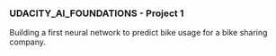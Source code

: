 ### UDACITY_AI_FOUNDATIONS - Project 1

Building a first neural network to predict bike usage for a bike sharing company.


